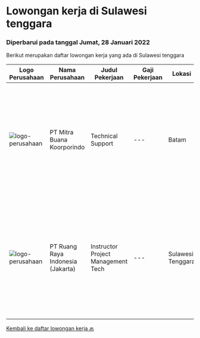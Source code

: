 
  # Lowongan kerja di Sulawesi tenggara

  ### Diperbarui pada tanggal Jumat, 28 Januari 2022

  Berikut merupakan daftar lowongan kerja yang ada di Sulawesi tenggara

  |Logo Perusahaan | Nama Perusahaan | Judul Pekerjaan | Gaji Pekerjaan | Lokasi | Deskripsi | Tanggal diunggah | Pranala |
  | -------------- | --------------- | --------------- | --------- | --------- | -------------- | ------- | ----------- |
  |![logo-perusahaan](https://image-service-cdn.seek.com.au/f239709d655cb2106929c841dd2b71edd206015d/ee4dce1061f3f616224767ad58cb2fc751b8d2dc)|PT Mitra Buana Koorporindo|Technical Support|---|Batam|Maksimal 35 tahun Pendidikan Minimal SMK / D3 / S1 Teknik Informatika/ Jaringan / Elektro Memiliki pengetahuan tentang Hardware &amp; Software system,...|Senin, 17 Januari 2022|https://www.jobstreet.co.id/id/job/technical-support-3758182?token=0~a7a5e505-cf8b-4338-9010-86d71c5e4729&sectionRank=1&jobId=jobstreet-id-job-3758182|
|![logo-perusahaan](https://image-service-cdn.seek.com.au/7eee59ea5934120f389dd02961ddcb6b62946481/ee4dce1061f3f616224767ad58cb2fc751b8d2dc)|PT Ruang Raya Indonesia (Jakarta)|Instructor Project Management Tech|---|Sulawesi Tenggara|Ruangguru is a tech-enabled education company that provides a one-stop learning experience for students to have better access to quality content and...|Minggu, 16 Januari 2022|https://www.jobstreet.co.id/id/job/instructor-project-management-tech-1030253917?token=0~a7a5e505-cf8b-4338-9010-86d71c5e4729&sectionRank=2&jobId=jobstreet-id-job-1030253917|


  [Kembali ke daftar lowongan kerja 🔙](../README.md#daftar-lowongan-kerja)
  